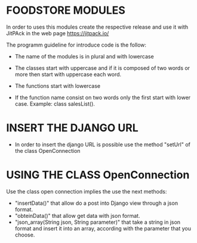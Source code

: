 # FOODSTORE MODULES

In order to uses this modules create the respective release and use it with JitPAck in the web page https://jitpack.io/

The programm guideline for introduce code is the follow:

* The name of the modules is in plural and with lowercase

* The classes start with uppercase and if it is composed of two words or more then start with uppercase each word.

* The functions start with lowercase

* If the function name consist on two words only the first start with lower case. Example: class salesList().

# INSERT THE DJANGO URL

* In order to insert the django URL is possible use the method "setUrl" of the class OpenConnection

# USING THE CLASS OpenConnection

Use the class open connection implies the use the next methods: 

* "insertData()" that allow do a post into Django view through a json format.
* "obteinData()" that allow get data with json format.
* "json_array(String json, String parameter)" that take a string in json format and insert it into an array, according with the parameter that you choose.  
 
